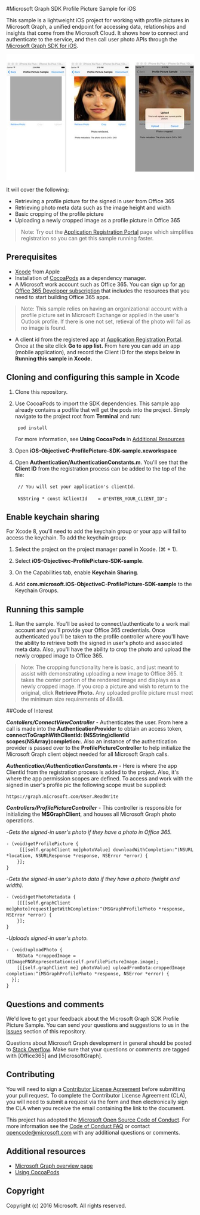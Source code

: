 #Microsoft Graph SDK Profile Picture Sample for iOS

This sample is a lightweight iOS project for working with profile pictures in Microsoft Graph, a unified endpoint for accessing data, relationships and insights that come from the Microsoft Cloud. It shows how to connect and authenticate to the service, and then call user photo APIs through the [Microsoft Graph SDK for iOS](https://github.com/microsoftgraph/msgraph-sdk-ios).

![Profile Picture Workflow](Images/ProfileWorkflow.jpg)

It will cover the following:

- Retrieving a profile picture for the signed in user from Office 365
- Retrieving photo meta data such as the image height and width
- Basic cropping of the profile picture
- Uploading a newly cropped image as a profile picture in Office 365

> Note: Try out the [Application Registration Portal](https://apps.dev.microsoft.com) page which simplifies registration so you can get this sample running faster.


## Prerequisites
* [Xcode](https://developer.apple.com/xcode/downloads/) from Apple
* Installation of [CocoaPods](https://guides.cocoapods.org/using/using-cocoapods.html)  as a dependency manager.
* A Microsoft work account such as Office 365.  You can sign up for [an Office 365 Developer subscription](https://profile.microsoft.com/RegSysProfileCenter/wizardnp.aspx?wizid=14b845d0-938c-45af-b061-f798fbb4d170&lcid=1033) that includes the resources that you need to start building Office 365 apps.


> Note: This sample relies on having an organizational account with a profile picture set in Microsoft Exchange or applied in the user's Outlook profile. If there is one not set, retieval of the photo will fail as no image is found.

* A client id from the registered app at [Application Registration Portal](https://apps.dev.microsoft.com). Once at the site click **Go to app list.** From here you can add an app (mobile application), and record the Client ID for the steps below in **Running this sample in Xcode.**

## Cloning and configuring this sample in Xcode

1. Clone this repository.
2. Use CocoaPods to import the SDK dependencies. This sample app already contains a podfile that will get the pods into the project. Simply navigate to the project root from **Terminal** and run:

        pod install

  	 For more information, see **Using CocoaPods** in [Additional Resources](#AdditionalResources)

3. Open **iOS-ObjectiveC-ProfilePicture-SDK-sample.xcworkspace**
4. Open **Authentication/AuthenticationConstants.m**. You'll see that the **Client ID** from the registration process can be added to the top of the file:

    	// You will set your application's clientId.
		
		NSString * const kClientId    = @"ENTER_YOUR_CLIENT_ID";


<a name="keychain"></a>
## Enable keychain sharing
 
For Xcode 8, you'll need to add the keychain group or your app will fail to access the keychain. 
To add the keychain group:
 
1. Select the project on the project manager panel in Xcode. (⌘ + 1).
 
2. Select **iOS-Objectivec-ProfilePicture-SDK-sample**.
 
3. On the Capabilities tab, enable **Keychain Sharing**.
 
4. Add **com.microsoft.iOS-ObjectiveC-ProfilePicture-SDK-sample** to the Keychain Groups.


## Running this sample
1. Run the sample. You'll be asked to connect/authenticate to a work mail account and you'll provide your Office 365 credentials. Once authenticated you'll be taken to the profile controller where you'll have the ability to retrieve both the signed in user's photo and associated meta data. Also, you'll have the ability to crop the photo and upload the newly cropped image to Office 365.

> Note: The cropping functionality here is basic, and just meant to assist with demonstrating uploading a new image to Office 365. It takes the center portion of the rendered image and displays as a newly cropped image. If you crop a picture and wish to return to the original, click **Retrieve Photo.** Any uploaded profile picture must meet the minimum size requirements of 48x48.

##Code of Interest



***Contollers/ConnectViewController*** - Authenticates the user. From here a call is made into the **AuthenticationProvider** to obtain an access token,  **connectToGraphWithClientId: (NSString)clientId scopes(NSArray)completion:**. Also an instance of the authentication provider is passed over to the **ProfilePictureController** to help initialize the Microsoft Graph client object needed for all Microsoft Graph calls.


***Authentication/AuthenticationConstants.m*** - Here is where the app ClientId from the registration process is added to the project. Also, it's where the app permission scopes are defined. To access and work with the signed in user's profile pic the following scope must be supplied:

	https://graph.microsoft.com/User.ReadWrite


***Controllers/ProfilePictureController*** - This controller is responsible for initializing the **MSGraphClient**, and houses all Microsoft Graph photo operations.

-*Gets the signed-in user's photo if they have a photo in Office 365.*

	- (void)getProfilePicture {
   		 [[[self.graphClient me]photoValue] downloadWithCompletion:^(NSURL *location, NSURLResponse *response, NSError *error) {     
   	 	}];
	}

-*Gets the signed-in user's photo data if they have a photo (height and width).*

	- (void)getPhotoMetadata {
    	[[[[self.graphClient me]photo]request]getWithCompletion:^(MSGraphProfilePhoto *response, NSError *error) {
    	}];
	}

-*Uploads signed-in user's photo.*

	- (void)uploadPhoto {
   	 	NSData *croppedImage = UIImagePNGRepresentation(self.profilePictureImage.image);
    	[[[self.graphClient me] photoValue] uploadFromData:croppedImage completion:^(MSGraphProfilePhoto *response, NSError *error) {
  	  }];
	}


## Questions and comments

We'd love to get your feedback about the Microsoft Graph SDK Profile Picture Sample. You can send your questions and suggestions to us in the [Issues](https://github.com/microsoftgraph/iOS-objectiveC-profile-picture-sample/issues) section of this repository.

Questions about Microsoft Graph development in general should be posted to [Stack Overflow](http://stackoverflow.com/questions/tagged/Office365+API). Make sure that your questions or comments are tagged with [Office365] and [MicrosoftGraph].

## Contributing
You will need to sign a [Contributor License Agreement](https://cla.microsoft.com/) before submitting your pull request. To complete the Contributor License Agreement (CLA), you will need to submit a request via the form and then electronically sign the CLA when you receive the email containing the link to the document.

This project has adopted the [Microsoft Open Source Code of Conduct](https://opensource.microsoft.com/codeofconduct/). For more information see the [Code of Conduct FAQ](https://opensource.microsoft.com/codeofconduct/faq/) or contact [opencode@microsoft.com](mailto:opencode@microsoft.com) with any additional questions or comments.

## Additional resources

* [Microsoft Graph overview page](https://graph.microsoft.io)
* [Using CocoaPods](https://guides.cocoapods.org/using/using-cocoapods.html)

## Copyright
Copyright (c) 2016 Microsoft. All rights reserved.

